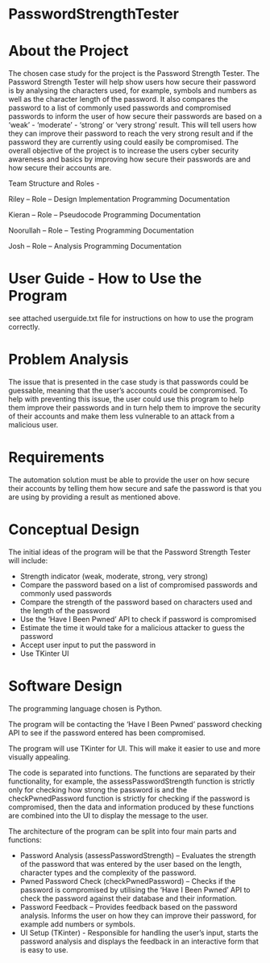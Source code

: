 # PasswordStrengthTester

# About the Project
The chosen case study for the project is the Password Strength Tester. 
The Password Strength Tester will help show users how secure their password is by analysing the characters used, for example, symbols and numbers as well as the character length of the password. 
It also compares the password to a list of commonly used passwords and compromised passwords to inform the user of how secure their passwords are based on a ‘weak’ - ‘moderate’ - ‘strong’ or ‘very strong’ result. 
This will tell users how they can improve their password to reach the very strong result and if the password they are currently using could easily be compromised. 
The overall objective of the project is to increase the users cyber security awareness and basics by improving how secure their passwords are and how secure their accounts are. 

Team Structure and Roles -

Riley – Role – Design Implementation Programming Documentation 

Kieran – Role – Pseudocode Programming Documentation 

Noorullah – Role – Testing Programming Documentation 

Josh – Role – Analysis Programming Documentation 

# User Guide - How to Use the Program
see attached userguide.txt file for instructions on how to use the program correctly.

# Problem Analysis
The issue that is presented in the case study is that passwords could be guessable, meaning that the user’s accounts could be compromised. 
To help with preventing this issue, the user could use this program to help them improve their passwords and in turn help them to improve the security of their accounts and make them less vulnerable to an attack from a malicious user. 

# Requirements
The automation solution must be able to provide the user on how secure their accounts by telling them how secure and safe the password is that you are using by providing a result as mentioned above.

# Conceptual Design
The initial ideas of the program will be that the Password Strength Tester will include: 

- Strength indicator (weak, moderate, strong, very strong) 
- Compare the password based on a list of compromised passwords and commonly used passwords 
- Compare the strength of the password based on characters used and the length of the password 
- Use the ‘Have I Been Pwned’ API to check if password is compromised 
- Estimate the time it would take for a malicious attacker to guess the password 
- Accept user input to put the password in 
- Use TKinter UI 

# Software Design
The programming language chosen is Python.  

The program will be contacting the ‘Have I Been Pwned’ password checking API to see if the password entered has been compromised. 

The program will use TKinter for UI. This will make it easier to use and more visually appealing. 

The code is separated into functions. The functions are separated by their functionality, for example, the assessPasswordStrength function is strictly only for checking how strong the password is and the checkPwnedPassword function is strictly for checking if the password is compromised, then the data and information produced by these functions are combined into the UI to display the message to the user. 

The architecture of the program can be split into four main parts and functions: 

- Password Analysis (assessPasswordStrength) – Evaluates the strength of the password that was entered by the user based on the length, character types and the complexity of the password. 
- Pwned Password Check (checkPwnedPassword) – Checks if the password is compromised by utilising the ‘Have I Been Pwned’ API to check the password against their database and their information. 
- Password Feedback – Provides feedback based on the password analysis. Informs the user on how they can improve their password, for example add numbers or symbols. 
- UI Setup (TKinter) - Responsible for handling the user’s input, starts the password analysis and displays the feedback in an interactive form that is easy to use. 
